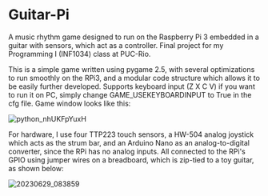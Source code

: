 # Guitar-Pi
A music rhythm game designed to run on the Raspberry Pi 3 embedded in a guitar with sensors, which act as a controller. Final project for my Programming I (INF1034) class at PUC-Rio.

This is a simple game written using pygame 2.5, with several optimizations to run smoothly on the RPi3, and a modular code structure which allows it to be easily further developed. Supports keyboard input (Z X C V) if you want to run it on PC, simply change GAME_USEKEYBOARDINPUT to True in the cfg file. Game window looks like this:

![python_nhUKFpYuxH](https://github.com/bathwaterpizza/Guitar-Pi/assets/8276713/d497403f-9944-4fa6-b0a1-28a24a843353)

For hardware, I use four TTP223 touch sensors, a HW-504 analog joystick which acts as the strum bar, and an Arduino Nano as an analog-to-digital converter, since the RPi has no analog inputs. All connected to the RPi's GPIO using jumper wires on a breadboard, which is zip-tied to a toy guitar, as shown below:

![20230629_083859](https://github.com/bathwaterpizza/Guitar-Pi/assets/8276713/f441ae5b-05f6-4b98-9e3f-44f4fb5df9dc)

